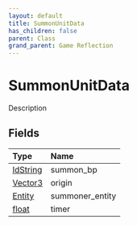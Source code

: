 ```yaml
---
layout: default
title: SummonUnitData
has_children: false
parent: Class
grand_parent: Game Reflection
---
```

# SummonUnitData
Description 

## Fields
| Type | Name |
|:-------------|:--------------|
| [IdString](/game-reflection/components/id_string.md) | summon_bp |
| [Vector3](/game-reflection/classes/vector3.md) | origin |
| [Entity](/game-reflection/classes/entity.md) | summoner_entity |
| [float](/game-reflection/components/float.md) | timer |
